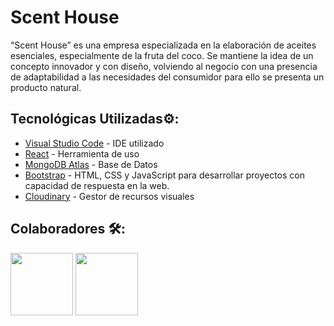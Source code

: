 # Scent House
 “Scent House” es una empresa especializada en la elaboración de aceites esenciales, especialmente de la fruta del coco. Se mantiene la idea de un concepto innovador y con diseño, volviendo al negocio con una presencia de adaptabilidad a las necesidades del consumidor para ello se presenta un producto natural.
 
 ## Tecnológicas Utilizadas⚙️:
* [Visual Studio Code](https://code.visualstudio.com/) - IDE utilizado
* [React](https://es.reactjs.org/) - Herramienta de uso
* [MongoDB Atlas](https://www.mongodb.com/es/cloud/atlas) - Base de Datos
* [Bootstrap](https://getbootstrap.com/) - HTML, CSS y JavaScript para desarrollar proyectos con capacidad de respuesta en la web.
* [Cloudinary](https://cloudinary.com/) - Gestor de recursos visuales

## Colaboradores 🛠️:
<a href="https://github.com/luedco/"><img src="https://avatars.githubusercontent.com/u/38091075?v=4" width="100px" height="100px" style="max-width:100%;"></a>
<a href="https://github.com/00209317/"><img src="https://avatars.githubusercontent.com/u/37201452?v=4" width="100px" height="100px" style="max-width:100%;"></a>

